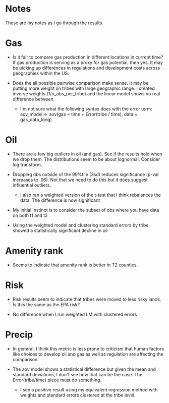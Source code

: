 # Notes

These are my notes as I go through the results.

# Gas

- Is it fair to compare gas production in different locations in current time?  If gas production is serving as a proxy for gas potential, then yes.  It may be picking up differences in regulations and development costs across geographies within the US.

- Does the all possible pairwise comparison make sense.  It may be putting more weight on tribes with large geographic range.  I created inverse weights (1/n_obs_per_tribe) and the linear model shows no real difference between.

  + I'm not sure what the following syntax does with the error term: aov_model <- aov(gas ~ time + Error(tribe / time), data = gas_data_long)
  
# Oil

- There are a few big outliers in oil (and gas).  See if the results hold when we drop them.  The distributions seem to be about lognormal.  Consider log transform.

- Dropping obs outside of the 99%tile (3sd) reduces significance (p-val increases to .06).  Not that we need to do this but it does suggest influential outliers.
  
  - I also ran a weighted version of the t-test that I think rebalances the data.  The difference is now significant

- My initial instinct is to consider the subset of obs where you have data on both t1 and t2

- Using the weighted model and clustering standard errors by tribe showed a statistically significant decline in oil

# Amenity rank

- Seems to indicate that amenity rank is better in T2 counties.

# Risk

- Risk results seem to indicate that tribes were moved to less risky lands.  Is this the same as the EPA risk?

- No difference when I run weighted LM with clustered errors

# Precip

- In general, I think this metric is less prone to criticism that human factors like choices to develop oil and gas as well as regulation are affecting the comparison.

- The aov model shows a statistical difference but given the mean and standard deviations, I don't see how that can be the case.  The Error(tribe/time) piece must do something.  

  - I see a positive result using my equivalent regression method with weights and standard errors clustered at the tribe level.
  
  
